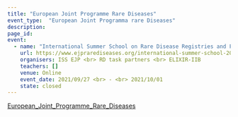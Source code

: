 ```yaml
---
title: "European Joint Programme Rare Diseases"
event_type:  "European Joint Programma rare Diseases"
description: 
page_id: 
event:
  - name: "International Summer School on Rare Disease Registries and FAIRification of Data"
    url: https://www.ejprarediseases.org/international-summer-school-2021-rare-disease-registries-and-fairification-of-data/
    organisers: ISS EJP <br> RD task partners <br> ELIXIR-IIB
    teachers: []
    venue: Online
    event_date: 2021/09/27 <br> - <br> 2021/10/01
    state: closed
---
```


[European_Joint_Programme_Rare_Diseases](https://www.ejprarediseases.org/international-summer-school-2021-rare-disease-registries-and-fairification-of-data/)


<br>

